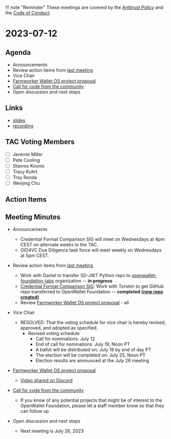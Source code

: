 !!! note "Reminder"
    These meetings are covered by the [Antitrust Policy](../governance/antitrust.md) and the [Code of Conduct](../governance/code-of-conduct.md).

# 2023-07-12

## Agenda
- Announcements
- Review action items from [last meeting](./2023-06-28.md#action-items)
- Vice Chair
- [Farmworker Wallet OS project proposal](https://github.com/openwallet-foundation/project-proposals/pull/10)
- [Call for code from the community](https://github.com/openwallet-foundation/project-proposals)
- Open discussion and next steps

## Links
- [slides]()
- [recording]()

## TAC Voting Members

- [ ] Jeremie Miller
- [ ] Pete Cooling
- [ ] Stavros Kounis
- [ ] Tracy Kuhrt
- [ ] Troy Ronda
- [ ] Wenjing Chu

## Action Items

## Meeting Minutes
- Announcements
    - Credential Format Comparison SIG will meet on Wednesdays at 4pm CEST on alternate weeks to the TAC.
    - OID4VC Due Diligence task force will meet weekly on Wednesdays at 5pm CEST.

- Review action items from [last meeting](./2023-06-14.md#action-items)
    - Work with Daniel to transfer SD-JWT Python repo to [openwallet-foundation-labs](https://github.com/openwallet-foundation-labs) organization -- **in progress**
    - [Credential Format Comparison SIG](https://github.com/openwallet-foundation/tac/issues/26): Work with Torsten to get GitHub repo transferred to OpenWallet Foundation -- **completed ([new repo created](https://github.com/openwallet-foundation/credential-format-comparison-sig))**
    - Review [Farmworker Wallet OS project proposal](https://github.com/openwallet-foundation/project-proposals/pull/10) - all

- Vice Chair
    - RESOLVED: That the voting schedule for vice chair is hereby revised, approved, and adopted as specified.
        - Revised voting schedule
            - Call for nominations: July 12
            - End of call for nominations: July 19, Noon PT
            - A ballot will be distributed on: July 19 by end of day PT
            - The election will be completed on: July 25, Noon PT
            - Election results are announced at the July 26 meeting

- [Farmworker Wallet OS project proposal](https://github.com/openwallet-foundation/project-proposals/pull/10)
    - [Video shared on Discord](https://discord.com/channels/1022962884864643214/1080192375621685288)


- [Call for code from the community](https://github.com/openwallet-foundation/project-proposals)
    - If you know of any potential projects that might be of interest to the OpenWallet Foundation, please let a staff member know so  that they can follow up

- Open discussion and next steps
    - Next meeting is July 26, 2023
